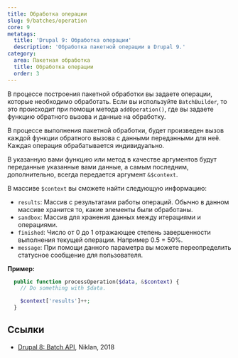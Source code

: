```yaml
---
title: Обработка операции
slug: 9/batches/operation
core: 9
metatags:
  title: 'Drupal 9: Обработка операции'
  description: 'Обработка пакетной операции в Drupal 9.'
category:
  area: Пакетная обработка
  title: Обработка операции
  order: 3
---
```


В процессе построения пакетной обработки вы задаете операции, которые необходимо обработать. Если вы используйте `BatchBuilder`, то это происходит при помощи метода `addOperation()`, где вы задаете функцию обратного вызова и данные на обработку.

В процессе выполнения пакетной обработки, будет произведен вызов каждой функции обратного вызова с данными переданными для неё. Каждая операция обрабатывается индивидуально.

В указанную вами функцию или метод в качестве аргументов будут переданные указанные вами данные, а самым последним, дополнительно, всегда передается аргумент `&$context`.

В массиве `$context` вы сможете найти следующую информацию:

- `results`: Массив с результатами работы операций. Обычно в данном массиве хранится то, какие элементы были обработаны.
- `sandbox`: Массив для хранения данных между итерациями и операциями.
- `finished`: Число от 0 до 1 отражающее степень завершенности выполнения текущей операции. Например 0.5 = 50%.
- `message`: При помощи данного параметра вы можете переопределить статусное сообщение для пользователя.

**Пример:**

```php
  public function processOperation($data, &$context) {
    // Do something with $data.

    $context['results']++;
  }
```

## Ссылки

- [Drupal 8: Batch API](https://niklan.net/blog/192), Niklan, 2018
